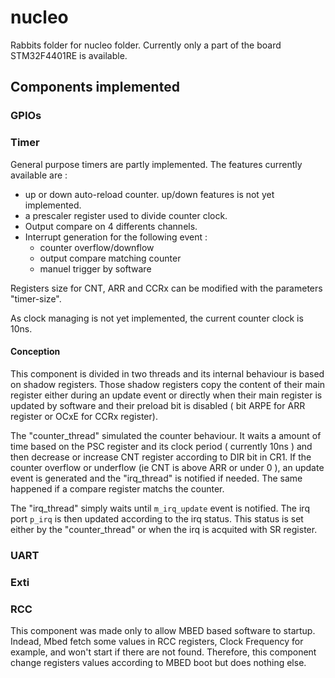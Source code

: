 # nucleo

Rabbits folder for nucleo folder. Currently only a part of the board STM32F4401RE is available. 

## Components implemented 

### GPIOs 

### Timer 

General purpose timers are partly implemented. The features currently available are : 
- up or down auto-reload counter. up/down features is not yet implemented.
- a prescaler register used to divide counter clock.
- Output compare on 4 differents channels. 
- Interrupt generation for the following event : 
  - counter overflow/downflow
  - output compare matching counter 
  - manuel trigger by software 
  
Registers size for CNT, ARR and CCRx can be modified with the parameters "timer-size". 

As clock managing is not yet implemented, the current counter clock is 10ns.  

#### Conception 
 
This component is divided in two threads and its internal behaviour is based on shadow registers. Those shadow registers copy the content of their main register either during an update event or directly when their main register is updated by software and their preload bit is disabled ( bit ARPE for ARR register or OCxE for CCRx register).  

The "counter_thread" simulated the counter behaviour. It waits a amount of time based on the PSC register and its clock period ( currently 10ns ) and then decrease or increase CNT register according to DIR bit in CR1. If the counter overflow or underflow (ie CNT is above ARR or under 0 ), an update event is generated and the "irq_thread" is notified if needed. The same happened if a compare register matchs the counter. 

The "irq_thread" simply waits until `m_irq_update` event is notified. The irq port `p_irq` is then updated according to the irq status. This status is set either by the "counter_thread" or when the irq is acquited with SR register. 

### UART 

### Exti 

### RCC 

This component was made only to allow MBED based software to startup. Indead, Mbed fetch some values in RCC registers, Clock Frequency for example, and won't start if there are not found. Therefore, this component change registers values according to MBED boot but does nothing else.   
